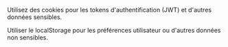Utilisez des cookies pour les tokens d'authentification (JWT) et d'autres données sensibles.

Utiliser le localStorage pour les préférences utilisateur ou d'autres données non sensibles.
